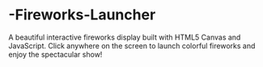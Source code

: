 # -Fireworks-Launcher
A beautiful interactive fireworks display built with HTML5 Canvas and JavaScript. Click anywhere on the screen to launch colorful fireworks and enjoy the spectacular show!

